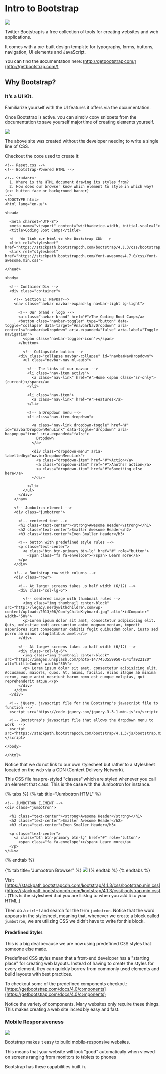 # Intro to Bootstrap

![](https://lh6.googleusercontent.com/0a-PPKC35sPxR-QLQa4pM2g1gnfiqMkQ6cccOHiiSnCx700xzCvdtHfo9887Q3W1z5TYGKdGaVh-K01_WIXXmCFW2nVj1JlHFITHlZ3_PjPkDUs_BxvhIyQC7i9BvFDmdN8erWzuP4I)

Twitter Bootstrap is a free collection of tools for creating websites and web applications.  

It comes with a pre-built design template for typography, forms, buttons, navigation, UI elements and JavaScript.

You can find the documentation here: [http://getbootstrap.com/](http://getbootstrap.com/)

## Why Bootstrap?

### It’s a UI Kit.

Familiarize yourself with the UI features it offers via the documentation.

Once Bootstrap is active, you can simply copy snippets from the documentation to save yourself major time of creating elements yourself.

![](../../../.gitbook/assets/image%20%2813%29.png)

The above site was created without the developer needing to write a single line of CSS.

Checkout the code used to create it:

```markup
<!-- Reset.css -->
<!-- Bootstrap-Powered HTML -->

<!-- Students:
  1. Where is the HTML document drawing its styles from?
  2. How does our browser know which element to style in which way? (ex: button face or background banner)
-->
<!DOCTYPE html>
<html lang="en-us">

<head>

  <meta charset="UTF-8">
  <meta name="viewport" content="width=device-width, initial-scale=1">
  <title>Coding Boot Camp!</title>

  <!-- We link our html to the Bootstrap CDN -->
  <link rel="stylesheet" href="https://stackpath.bootstrapcdn.com/bootstrap/4.1.3/css/bootstrap.min.css">
  <link rel="stylesheet" href="https://stackpath.bootstrapcdn.com/font-awesome/4.7.0/css/font-awesome.min.css">

</head>

<body>

  <!-- Container Div -->
  <div class="container">

    <!-- Section 1: Navbar-->
    <nav class="navbar navbar-expand-lg navbar-light bg-light">

      <!-- Our brand / logo -->
      <a class="navbar-brand" href="#">The Coding Boot Camp</a>
      <button class="navbar-toggler" type="button" data-toggle="collapse" data-target="#navbarNavDropdown" aria-controls="navbarNavDropdown" aria-expanded="false" aria-label="Toggle navigation">
        <span class="navbar-toggler-icon"></span>
      </button>

        <!-- Collapsible button -->
      <div class="collapse navbar-collapse" id="navbarNavDropdown">
        <ul class="navbar-nav ml-auto">

          <!-- The links of our navbar -->
          <li class="nav-item active">
            <a class="nav-link" href="#">Home <span class="sr-only">(current)</span></a>
          </li>

          <li class="nav-item">
            <a class="nav-link" href="#">Features</a>
          </li>

          <!-- a Dropdown menu -->
          <li class="nav-item dropdown">

            <a class="nav-link dropdown-toggle" href="#" id="navbarDropdownMenuLink" data-toggle="dropdown" aria-haspopup="true" aria-expanded="false">
              Dropdown
            </a>

            <div class="dropdown-menu" aria-labelledby="navbarDropdownMenuLink">
              <a class="dropdown-item" href="#">Action</a>
              <a class="dropdown-item" href="#">Another action</a>
              <a class="dropdown-item" href="#">Something else here</a>
            </div>

          </li>
        </ul>
      </div>
    </nav>

    <!-- Jumbotron element -->
    <div class="jumbotron">

      <!-- centered text -->
      <h1 class="text-center"><strong>Awesome Header</strong></h1>
      <h2 class="text-center">Smaller Awesome Header</h2>
      <h3 class="text-center">Even Smaller Header</h3>

      <!-- button with predefined style rules -->
      <p class="text-center">
        <a class="btn btn-primary btn-lg" href="#" role="button">
          <span class="fa fa-envelope"></span> Learn more</a>
      </p>
    </div>

    <!-- a Bootstrap row with columns -->
    <div class="row">

      <!-- At large+ screens takes up half width (6/12) -->
      <div class="col-lg-6">

        <!-- centered image with thumbnail rules -->
        <img class="img thumbnail center-block" src="http://legacy.nerdywithchildren.com/wp-content/uploads/2013/06/ComfyChildKeyboard.jpg" alt="KidComputer" width="50%">
        <p>Lorem ipsum dolor sit amet, consectetur adipisicing elit. Quis, molestiae modi accusantium animi magnam veniam, impedit asperiores sint consequuntur debitis fugit quibusdam dolor, iusto sed porro ab minus voluptatibus amet.</p>
      </div>

      <!-- At large+ screens takes up half width (6/12) -->
      <div class="col-lg-6">
        <img class="img thumbnail center-block" src="https://images.unsplash.com/photo-1477453559950-e541fa922120" alt="LittleCoder" width="50%">
        <p> Lorem ipsum dolor sit amet, consectetur adipisicing elit. Accusamus, maiores, quos. At, animi, facilis. Alias itaque ab minima rerum, eaque animi nesciunt harum nemo est cumque voluptas, qui reprehenderit atque.</p>
      </div>
    </div>
  </div>

  <!-- jQuery, javascript file for the Bootstrap's javascript file to function -->
  <script src="https://code.jquery.com/jquery-3.3.1.min.js"></script>

  <!-- Bootstrap's javascript file that allows the dropdown menu to work  -->
  <script src="https://stackpath.bootstrapcdn.com/bootstrap/4.1.3/js/bootstrap.min.js"></script>

</body>

</html>
```

Notice that we do not link to our own stylesheet but rather to a stylesheet located on the web via a CDN \(Content Delivery Network\).

This CSS file has pre-styled "classes" which are styled whenever you call an element that class. This is the case with the Jumbotron for instance.

{% tabs %}
{% tab title="Jumbotron HTML" %}
```markup
<!-- JUMBOTRON ELEMENT -->
<div class="jumbotron">

  <h1 class="text-center"><strong>Awesome Header</strong></h1>
  <h2 class="text-center">Smaller Awesome Header</h2>
  <h3 class="text-center">Even Smaller Header</h3>

  <p class="text-center">
    <a class="btn btn-primary btn-lg" href="#" role="button">
      <span class="fa fa-envelope"></span> Learn more</a>
  </p>
</div>
```
{% endtab %}

{% tab title="Jumbotron Browser" %}
![](../../../.gitbook/assets/image%20%2867%29.png)
{% endtab %}
{% endtabs %}

Visit [https://stackpath.bootstrapcdn.com/bootstrap/4.1.3/css/bootstrap.min.css](https://stackpath.bootstrapcdn.com/bootstrap/4.1.3/css/bootstrap.min.css). \(This is the stylesheet that you are linking to when you add it to your HTML.\)

Then do a `ctrl+f` and search for the term `jumbotron`. Notice that the word appears in the stylesheet, meaning that, whenever we create a block called `jumbotron`, we are utilizing CSS we didn't have to write for this block.

#### Predefined Styles

This is a big deal because we are now using predefined CSS styles that someone else made.

Predefined CSS styles mean that a front-end developer has a "starting place" for creating web layouts. Instead of having to create the styles for every element, they can quickly borrow from commonly used elements and build layouts with best practices.

To checkout some of the predefined components checkout: [https://getbootstrap.com/docs/4.0/components](https://getbootstrap.com/docs/4.0/components)

Notice the variety of components. Many websites only require these things. This makes creating a web site incredibly easy and fast.

### Mobile Responsiveness

![](https://lh4.googleusercontent.com/ZRFYFm7Vk5B88A5pOU0UytXmzOAlxgpx6uIveyGojEKgyNcfwWY07mJwxqUgJoID_7rGqLXJ5P20THla2_oxYd86tf0LnMqjYWGFpRNbIXA-Crnqds4MSGrkfJjHOtEN-9tk4ei8BTA)

Bootstrap makes it easy to build mobile-responsive websites. 

This means that your website will look “good” automatically when viewed on screens ranging from monitors to tablets to phones

Bootstrap has these capabilities built in.

